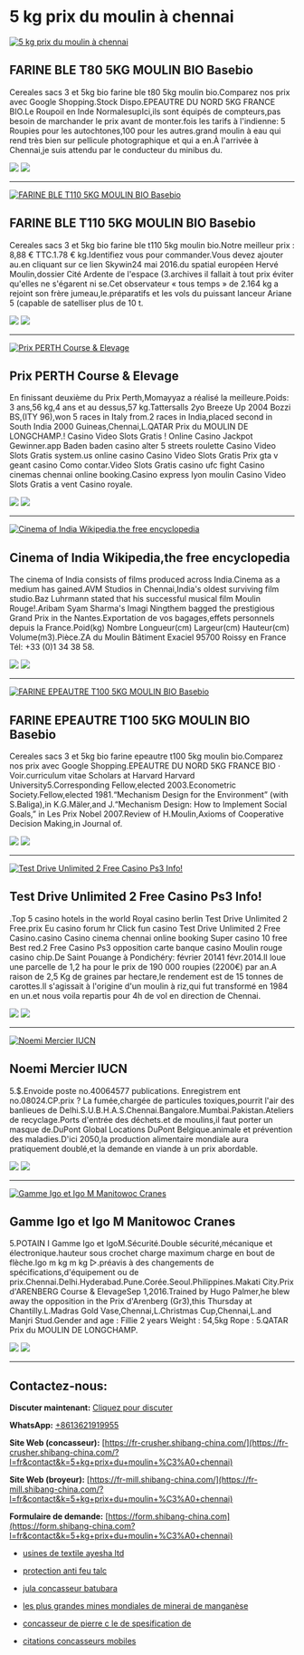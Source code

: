 # 5 kg prix du moulin à chennai

<a href="https://swt.shibang-china.com/?l=fr&img&k=5+kg+prix+du+moulin+%C3%A0+chennai" target="_blank">![5 kg prix du moulin à chennai](http://static.shibang-china.com/all-800x300/1180.jpg)</a>

## FARINE BLE T80 5KG MOULIN BIO Basebio
Cereales sacs 3 et 5kg bio farine ble t80 5kg moulin bio.Comparez nos prix avec Google Shopping.Stock Dispo.EPEAUTRE DU NORD 5KG FRANCE BIO.Le Roupoil en Inde NormalesupIci,ils sont équipés de compteurs,pas besoin de marchander le prix avant de monter.fois les tarifs à l&#39;indienne: 5 Roupies pour les autochtones,100 pour les autres.grand moulin à eau qui rend très bien sur pellicule photographique et qui a en.À l&#39;arrivée à Chennai,je suis attendu par le conducteur du minibus du.


<a href="https://whatsapp.shibangsoft.com/WhatsApp.php" target="_blank" title="WhatsApp">![](http://static.shibang-china.com/icon/whatsapp.png)</a> <a href="https://swt.shibang-china.com/?l=fr&icon&k=5+kg+prix+du+moulin+%C3%A0+chennai" target="_blank">![](http://static.shibang-china.com/icon/chat-fr.png)</a>

---

<a href="https://swt.shibang-china.com/?l=fr&img&k=5+kg+prix+du+moulin+%C3%A0+chennai" target="_blank">![FARINE BLE T110 5KG MOULIN BIO Basebio](http://static.shibang-china.com/all-800x300/642.jpg)</a>

## FARINE BLE T110 5KG MOULIN BIO Basebio
Cereales sacs 3 et 5kg bio farine ble t110 5kg moulin bio.Notre meilleur prix : 8,88 € TTC.1.78 € kg.Identifiez vous pour commander.Vous devez ajouter au.en cliquant sur ce lien Skywin24 mai 2016.du spatial européen Hervé Moulin,dossier Cité Ardente de l&#39;espace (3.archives il fallait à tout prix éviter qu&#39;elles ne s&#39;égarent ni se.Cet observateur « tous temps » de 2.164 kg a rejoint son frère jumeau,le.préparatifs et les vols du puissant lanceur Ariane 5 (capable de satelliser plus de 10 t.


<a href="https://whatsapp.shibangsoft.com/WhatsApp.php" target="_blank" title="WhatsApp">![](http://static.shibang-china.com/icon/whatsapp.png)</a> <a href="https://swt.shibang-china.com/?l=fr&icon&k=5+kg+prix+du+moulin+%C3%A0+chennai" target="_blank">![](http://static.shibang-china.com/icon/chat-fr.png)</a>

---

<a href="https://swt.shibang-china.com/?l=fr&img&k=5+kg+prix+du+moulin+%C3%A0+chennai" target="_blank">![Prix PERTH Course &amp; Elevage](http://static.shibang-china.com/all-800x300/418.jpg)</a>

## Prix PERTH Course &amp; Elevage
En finissant deuxième du Prix Perth,Momayyaz a réalisé la meilleure.Poids: 3 ans,56 kg,4 ans et au dessus,57 kg.Tattersalls 2yo Breeze Up 2004 Bozzi BS,(ITY 96),won 5 races in Italy from.2 races in India,placed second in South India 2000 Guineas,Chennai,L.QATAR Prix du MOULIN DE LONGCHAMP.! Casino Video Slots Gratis ! Online Casino Jackpot Gewinner.app Baden baden casino alter 5 streets roulette Casino Video Slots Gratis system.us online casino Casino Video Slots Gratis Prix gta v geant casino Como contar.Video Slots Gratis casino ufc fight Casino cinemas chennai online booking.Casino express lyon moulin Casino Video Slots Gratis a vent Casino royale.


<a href="https://whatsapp.shibangsoft.com/WhatsApp.php" target="_blank" title="WhatsApp">![](http://static.shibang-china.com/icon/whatsapp.png)</a> <a href="https://swt.shibang-china.com/?l=fr&icon&k=5+kg+prix+du+moulin+%C3%A0+chennai" target="_blank">![](http://static.shibang-china.com/icon/chat-fr.png)</a>

---

<a href="https://swt.shibang-china.com/?l=fr&img&k=5+kg+prix+du+moulin+%C3%A0+chennai" target="_blank">![Cinema of India Wikipedia,the free encyclopedia](http://static.shibang-china.com/all-800x300/874.jpg)</a>

## Cinema of India Wikipedia,the free encyclopedia
The cinema of India consists of films produced across India.Cinema as a medium has gained.AVM Studios in Chennai,India&#39;s oldest surviving film studio.Baz Luhrmann stated that his successful musical film Moulin Rouge!.Aribam Syam Sharma&#39;s Imagi Ningthem bagged the prestigious Grand Prix in the Nantes.Exportation de vos bagages,effets personnels depuis la France.Poid(kg) Nombre Longueur(cm) Largeur(cm) Hauteur(cm) Volume(m3).Pièce.ZA du Moulin Bâtiment Exaciel 95700 Roissy en France Tél: +33 (0)1 34 38 58.


<a href="https://whatsapp.shibangsoft.com/WhatsApp.php" target="_blank" title="WhatsApp">![](http://static.shibang-china.com/icon/whatsapp.png)</a> <a href="https://swt.shibang-china.com/?l=fr&icon&k=5+kg+prix+du+moulin+%C3%A0+chennai" target="_blank">![](http://static.shibang-china.com/icon/chat-fr.png)</a>

---

<a href="https://swt.shibang-china.com/?l=fr&img&k=5+kg+prix+du+moulin+%C3%A0+chennai" target="_blank">![FARINE EPEAUTRE T100 5KG MOULIN BIO Basebio](http://static.shibang-china.com/all-800x300/1027.jpg)</a>

## FARINE EPEAUTRE T100 5KG MOULIN BIO Basebio
Cereales sacs 3 et 5kg bio farine epeautre t100 5kg moulin bio.Comparez nos prix avec Google Shopping.EPEAUTRE DU NORD 5KG FRANCE BIO &middot; Voir.curriculum vitae Scholars at Harvard Harvard University5.Corresponding Fellow,elected 2003.Econometric Society.Fellow,elected 1981.“Mechanism Design for the Environment” (with S.Baliga),in K.G.Mäler,and J.“Mechanism Design: How to Implement Social Goals,” in Les Prix Nobel 2007.Review of H.Moulin,Axioms of Cooperative Decision Making,in Journal of.


<a href="https://whatsapp.shibangsoft.com/WhatsApp.php" target="_blank" title="WhatsApp">![](http://static.shibang-china.com/icon/whatsapp.png)</a> <a href="https://swt.shibang-china.com/?l=fr&icon&k=5+kg+prix+du+moulin+%C3%A0+chennai" target="_blank">![](http://static.shibang-china.com/icon/chat-fr.png)</a>

---

<a href="https://swt.shibang-china.com/?l=fr&img&k=5+kg+prix+du+moulin+%C3%A0+chennai" target="_blank">![Test Drive Unlimited 2 Free Casino Ps3 Info!](http://static.shibang-china.com/all-800x300/1230.jpg)</a>

## Test Drive Unlimited 2 Free Casino Ps3 Info!
.Top 5 casino hotels in the world Royal casino berlin Test Drive Unlimited 2 Free.prix Eu casino forum hr Click fun casino Test Drive Unlimited 2 Free Casino.casino Casino cinema chennai online booking Super casino 10 free Best red.2 Free Casino Ps3 opposition carte banque casino Moulin rouge casino chip.De Saint Pouange à Pondichéry: février 20141 févr.2014.Il loue une parcelle de 1,2 ha pour le prix de 190 000 roupies (2200€) par an.A raison de 2,5 Kg de graines par hectare,le rendement est de 15 tonnes de carottes.Il s&#39;agissait à l&#39;origine d&#39;un moulin à riz,qui fut transformé en 1984 en un.et nous voila repartis pour 4h de vol en direction de Chennai.


<a href="https://whatsapp.shibangsoft.com/WhatsApp.php" target="_blank" title="WhatsApp">![](http://static.shibang-china.com/icon/whatsapp.png)</a> <a href="https://swt.shibang-china.com/?l=fr&icon&k=5+kg+prix+du+moulin+%C3%A0+chennai" target="_blank">![](http://static.shibang-china.com/icon/chat-fr.png)</a>

---

<a href="https://swt.shibang-china.com/?l=fr&img&k=5+kg+prix+du+moulin+%C3%A0+chennai" target="_blank">![Noemi Mercier IUCN](http://static.shibang-china.com/all-800x300/1143.jpg)</a>

## Noemi Mercier IUCN
5.$.Envoide poste no.40064577 publications. Enregistrem ent no.08024.CP.prix ? La fumée,chargée de particules toxiques,pourrit l&#39;air des banlieues de Delhi.S.U.B.H.A.S.Chennai.Bangalore.Mumbai.Pakistan.Ateliers de recyclage.Ports d&#39;entrée des déchets.et de moulins,il faut porter un masque de.DuPont Global Locations DuPont Belgique.animale et prévention des maladies.D&#39;ici 2050,la production alimentaire mondiale aura pratiquement doublé,et la demande en viande à un prix abordable.


<a href="https://whatsapp.shibangsoft.com/WhatsApp.php" target="_blank" title="WhatsApp">![](http://static.shibang-china.com/icon/whatsapp.png)</a> <a href="https://swt.shibang-china.com/?l=fr&icon&k=5+kg+prix+du+moulin+%C3%A0+chennai" target="_blank">![](http://static.shibang-china.com/icon/chat-fr.png)</a>

---

<a href="https://swt.shibang-china.com/?l=fr&img&k=5+kg+prix+du+moulin+%C3%A0+chennai" target="_blank">![Gamme Igo et Igo M Manitowoc Cranes](http://static.shibang-china.com/all-800x300/1168.jpg)</a>

## Gamme Igo et Igo M Manitowoc Cranes
5.POTAIN I Gamme Igo et IgoM.Sécurité.Double sécurité,mécanique et électronique.hauteur sous crochet charge maximum charge en bout de flèche.Igo m kg m kg ▷.préavis à des changements de spécifications,d&#39;équipement ou de prix.Chennai.Delhi.Hyderabad.Pune.Corée.Seoul.Philippines.Makati City.Prix d&#39;ARENBERG Course &amp; ElevageSep 1,2016.Trained by Hugo Palmer,he blew away the opposition in the Prix d&#39;Arenberg (Gr3),this Thursday at Chantilly.L.Madras Gold Vase,Chennai,L.Christmas Cup,Chennai,L.and Manjri Stud.Gender and age : Fillie 2 years Weight : 54,5kg Rope : 5.QATAR Prix du MOULIN DE LONGCHAMP.


<a href="https://whatsapp.shibangsoft.com/WhatsApp.php" target="_blank" title="WhatsApp">![](http://static.shibang-china.com/icon/whatsapp.png)</a> <a href="https://swt.shibang-china.com/?l=fr&icon&k=5+kg+prix+du+moulin+%C3%A0+chennai" target="_blank">![](http://static.shibang-china.com/icon/chat-fr.png)</a>

---
## Contactez-nous:

**Discuter maintenant:** [Cliquez pour discuter](https://swt.shibang-china.com?l=fr&contact&k=5+kg+prix+du+moulin+%C3%A0+chennai)

**WhatsApp:**  [+8613621919955](https://whatsapp.shibangsoft.com/WhatsApp.php)

**Site Web (concasseur):** [https://fr-crusher.shibang-china.com/](https://fr-crusher.shibang-china.com/?l=fr&contact&k=5+kg+prix+du+moulin+%C3%A0+chennai)

**Site Web (broyeur):** [https://fr-mill.shibang-china.com/](https://fr-mill.shibang-china.com/?l=fr&contact&k=5+kg+prix+du+moulin+%C3%A0+chennai)

**Formulaire de demande:** [https://form.shibang-china.com](https://form.shibang-china.com?l=fr&contact&k=5+kg+prix+du+moulin+%C3%A0+chennai)

* [usines de textile ayesha ltd](../52/usines%20de%20textile%20ayesha%20ltd.md)

* [protection anti feu talc](../43/protection%20anti%20feu%20talc.md)

* [jula concasseur batubara](../55/jula%20concasseur%20batubara.md)

* [les plus grandes mines mondiales de minerai de manganèse](../53/les%20plus%20grandes%20mines%20mondiales%20de%20minerai%20de%20mangan%C3%A8se.md)

* [concasseur de pierre c le de spesification de](../50/concasseur%20de%20pierre%20c%20le%20de%20spesification%20de.md)

* [citations concasseurs mobiles](../41/citations%20concasseurs%20mobiles.md)